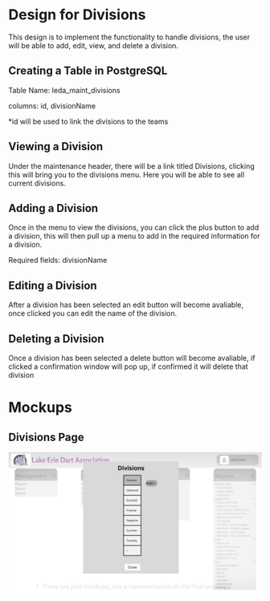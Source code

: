 # Design for Divisions
This design is to implement the functionality to handle divisions, the user will be able to add, edit, view, and delete a division.

## Creating a Table in PostgreSQL
Table Name: leda_maint_divisions

columns: id, divisionName

*id will be used to link the divisions to the teams

## Viewing a Division
Under the maintenance header, there will be a link titled Divisions, clicking this will bring you to the divisions menu. Here you will be able to see all current divisions.


## Adding a Division
Once in the menu to view the divisions, you can click the plus button to add a division, this will then pull up a menu to add in the required information for a division.

Required fields: divisionName

## Editing a Division
After a division has been selected an edit button will become avaliable, once clicked you can edit the name of the division.

## Deleting a Division
Once a division has been selected a delete button will become avaliable, if clicked a confirmation window will pop up, if confirmed it will delete that division

# Mockups
## Divisions Page
![image](../../Mockups/Maintenance/leda_divisions.png)
